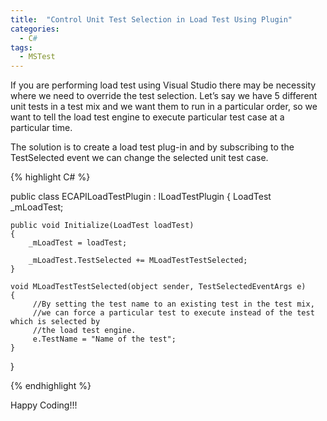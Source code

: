 ```yaml
---
title:  "Control Unit Test Selection in Load Test Using Plugin"
categories:
  - C#
tags:
  - MSTest
---
```

If you are performing load test using Visual Studio there may be necessity where we need to override the test selection. Let’s say we have 5 different unit tests in a test mix and we want them to run in a particular order, so we want to tell the load test engine to execute particular test case at a particular time.

The solution is to create a load test plug-in and by subscribing to the TestSelected event we can change the selected unit test case.

{% highlight C# %}

public class ECAPILoadTestPlugin : ILoadTestPlugin
{
    LoadTest _mLoadTest;

    public void Initialize(LoadTest loadTest)
    {
        _mLoadTest = loadTest;

        _mLoadTest.TestSelected += MLoadTestTestSelected;
    }

    void MLoadTestTestSelected(object sender, TestSelectedEventArgs e)
    {
         //By setting the test name to an existing test in the test mix,
         //we can force a particular test to execute instead of the test which is selected by
         //the load test engine.
         e.TestName = "Name of the test";
    }
}

{% endhighlight %}

Happy Coding!!!
